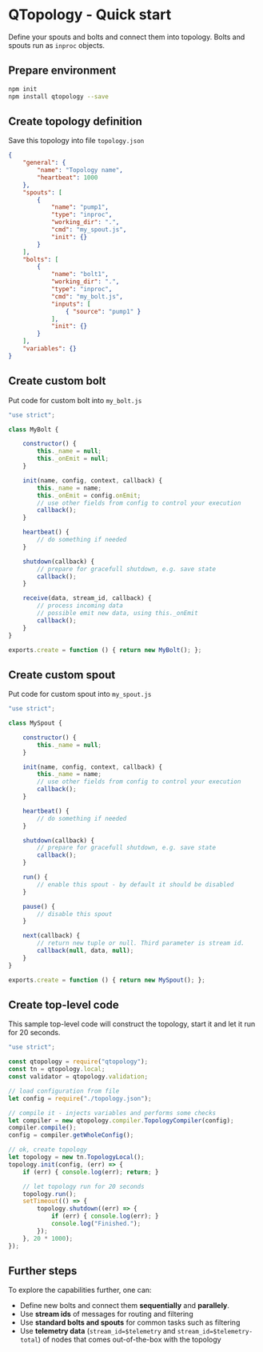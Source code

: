 # QTopology - Quick start

Define your spouts and bolts and connect them into topology. Bolts and spouts run as `inproc` objects.

## Prepare environment

`````````bash
npm init
npm install qtopology --save
`````````

## Create topology definition

Save this topology into file `topology.json`

`````````````````````````json
{
    "general": {
        "name": "Topology name",
        "heartbeat": 1000
    },
    "spouts": [
        {
            "name": "pump1",
            "type": "inproc",
            "working_dir": ".",
            "cmd": "my_spout.js",
            "init": {}
        }
    ],
    "bolts": [
        {
            "name": "bolt1",
            "working_dir": ".",
            "type": "inproc",
            "cmd": "my_bolt.js",
            "inputs": [
                { "source": "pump1" }
            ],
            "init": {}
        }
    ],
    "variables": {}
}

`````````````````````````

## Create custom bolt

Put code for custom bolt into `my_bolt.js`

```````````````````````javascript
"use strict";

class MyBolt {

    constructor() {
        this._name = null;
        this._onEmit = null;
    }

    init(name, config, context, callback) {
        this._name = name;
        this._onEmit = config.onEmit;
        // use other fields from config to control your execution
        callback();
    }

    heartbeat() {
        // do something if needed
    }

    shutdown(callback) {
        // prepare for gracefull shutdown, e.g. save state
        callback();
    }

    receive(data, stream_id, callback) {
        // process incoming data
        // possible emit new data, using this._onEmit
        callback();
    }
}

exports.create = function () { return new MyBolt(); };
```````````````````````

## Create custom spout

Put code for custom spout into `my_spout.js`

```````````````````````javascript
"use strict";

class MySpout {

    constructor() {
        this._name = null;
    }

    init(name, config, context, callback) {
        this._name = name;
        // use other fields from config to control your execution
        callback();
    }

    heartbeat() {
        // do something if needed
    }

    shutdown(callback) {
        // prepare for gracefull shutdown, e.g. save state
        callback();
    }

    run() {
        // enable this spout - by default it should be disabled
    }

    pause() {
        // disable this spout
    }

    next(callback) {
        // return new tuple or null. Third parameter is stream id.
        callback(null, data, null);
    }
}

exports.create = function () { return new MySpout(); };
```````````````````````

## Create top-level code

This sample top-level code will construct the topology, start it and let it run for 20 seconds.

``````````````````````javascript
"use strict";

const qtopology = require("qtopology");
const tn = qtopology.local;
const validator = qtopology.validation;

// load configuration from file
let config = require("./topology.json");

// compile it - injects variables and performs some checks
let compiler = new qtopology.compiler.TopologyCompiler(config);
compiler.compile();
config = compiler.getWholeConfig();

// ok, create topology
let topology = new tn.TopologyLocal();
topology.init(config, (err) => {
    if (err) { console.log(err); return; }

    // let topology run for 20 seconds
    topology.run();
    setTimeout(() => {
        topology.shutdown((err) => {
            if (err) { console.log(err); }
            console.log("Finished.");
        });
    }, 20 * 1000);
});
``````````````````````

## Further steps

To explore the capabilities further, one can:

- Define new bolts and connect them **sequentially** and **parallely**.
- Use **stream ids** of messages for routing and filtering
- Use **standard bolts and spouts** for common tasks such as filtering
- Use **telemetry data** (`stream_id=$telemetry` and `stream_id=$telemetry-total`) of nodes that comes out-of-the-box with the topology
